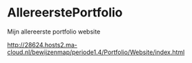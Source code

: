 # AllereerstePortfolio
Mijn allereerste portfolio website

http://28624.hosts2.ma-cloud.nl/bewijzenmap/periode1.4/Portfolio/Website/index.html

